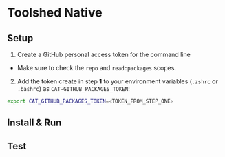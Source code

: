 # Toolshed Native

## Setup

1. Create a GitHub personal access token for the command line

- Make sure to check the `repo` and `read:packages` scopes.

2. Add the token create in step **1** to your environment variables (`.zshrc` or `.bashrc`) as `CAT-GITHUB_PACKAGES_TOKEN`:

```bash
export CAT_GITHUB_PACKAGES_TOKEN=<TOKEN_FROM_STEP_ONE>
```

## Install & Run

## Test
